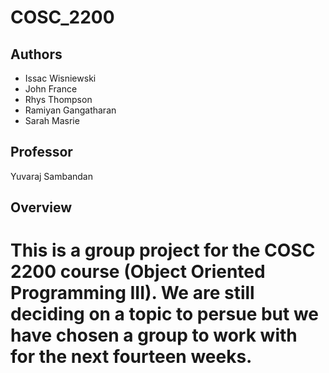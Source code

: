 # COSC_2200

## Authors
  - Issac Wisniewski
  - John France
  - Rhys Thompson 
  - Ramiyan Gangatharan
  - Sarah Masrie
## Professor
Yuvaraj Sambandan

## Overview
This is a group project for the COSC 2200 course (Object Oriented Programming III). We are still deciding on a topic to persue but we have chosen a group to work with for the next fourteen weeks.
=======
